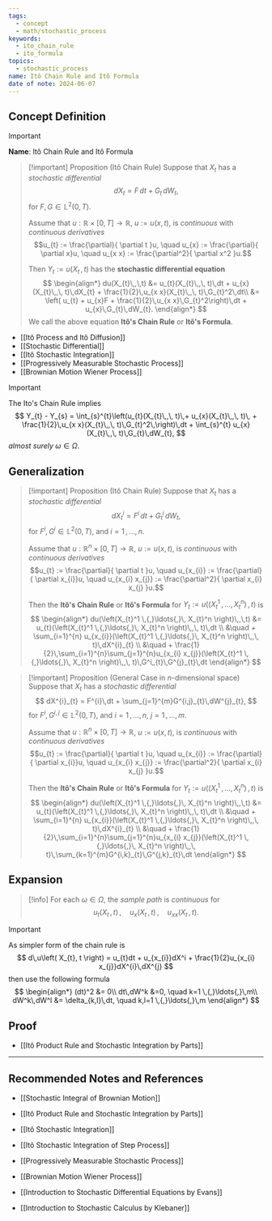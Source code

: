 ```yaml
---
tags:
  - concept
  - math/stochastic_process
keywords:
  - ito_chain_rule
  - ito_formula
topics:
  - stochastic_process
name: Itô Chain Rule and Itô Formula
date of note: 2024-06-07
---
```


## Concept Definition

>[!important]
>**Name**: Itô Chain Rule and Itô Formula

>[!important] Proposition (Itô Chain Rule)
>Suppose that $X_{t}$ has a *stochastic differential*
>$$
>dX_{t} = F\,dt + G_{t}\,dW_{t},
>$$
>for $F, G\in \mathbb{L}^2(0,T).$
>
>Assume that $u: \mathbb{R} \times [0,T] \to \mathbb{R}$, $u := u(x, t)$, is *continuous* with *continuous derivatives* $$u_{t} := \frac{\partial}{ \partial t }u, \quad u_{x} := \frac{\partial}{ \partial x}u, \quad u_{x x} := \frac{\partial^2}{ \partial x^2 }u.$$
>
>Then $Y_{t} := u(X_{t}\,,\, t)$ has the **stochastic differential equation**
>$$
>\begin{align*}
>du(X_{t}\,,\,t) &= u_{t}(X_{t}\,,\, t)\,dt + u_{x}(X_{t}\,,\, t)\,dX_{t} + \frac{1}{2}\,u_{x x}(X_{t}\,,\, t)\,G_{t}^2\,dt\\
>&= \left( u_{t} + u_{x}F +  \frac{1}{2}\,u_{x x}\,G_{t}^2\right)\,dt + u_{x}\,G_{t}\,dW_{t}.
>\end{align*}
>$$
>We call the above equation **Itô's Chain Rule** or **Itô's Formula**.


- [[Itô Process and Itô Diffusion]]
- [[Stochastic Differential]]
- [[Itô Stochastic Integration]]
- [[Progressively Measurable Stochastic Process]]
- [[Brownian Motion Wiener Process]]

>[!important]
>The Ito's Chain Rule implies
>$$
>Y_{t} - Y_{s} = \int_{s}^{t}\left(u_{t}(X_{t}\,,\, t)\,+ u_{x}(X_{t}\,,\, t)\, +  \frac{1}{2}\,u_{x x}(X_{t}\,,\, t)\,G_{t}^2\,\right)\,dt +  \int_{s}^{t} u_{x}(X_{t}\,,\, t)\,G_{t}\,dW_{t},
>$$
>*almost surely* $\omega\in \Omega.$


## Generalization

>[!important] Proposition (Itô Chain Rule)
>Suppose that $X_{t}$ has a *stochastic differential*
>$$
>dX^{i}_{t} = F^{i}\,dt + G^{i}_{t}\,dW_{t},
>$$
>for $F^i, G^i\in \mathbb{L}^2(0,T),$  and $i=1 \,{,}\ldots{,}\,n.$
>
>Assume that $u: \mathbb{R}^{n} \times [0,T] \to \mathbb{R}$, $u := u(x, t)$, is *continuous* with *continuous derivatives* $$u_{t} := \frac{\partial}{ \partial t }u, \quad u_{x_{i}} := \frac{\partial}{ \partial x_{i}}u, \quad u_{x_{i} x_{j}} := \frac{\partial^2}{ \partial x_{i} x_{j} }u.$$
>
>Then the **Itô's Chain Rule** or **Itô's Formula** for $Y_{t} := u(\left(X_{t}^1 \,{,}\ldots{,}\, X_{t}^n \right)\,,\, t)$ is
>$$
>\begin{align*}
>du(\left(X_{t}^1 \,{,}\ldots{,}\, X_{t}^n \right)\,,\,t) &= u_{t}(\left(X_{t}^1 \,{,}\ldots{,}\, X_{t}^n \right)\,,\, t)\,dt \\
>&\quad + \sum_{i=1}^{n} u_{x_{i}}(\left(X_{t}^1 \,{,}\ldots{,}\, X_{t}^n \right)\,,\, t)\,dX^{i}_{t} \\
>&\quad + \frac{1}{2}\,\sum_{i=1}^{n}\sum_{j=1}^{n}u_{x_{i} x_{j}}(\left(X_{t}^1 \,{,}\ldots{,}\, X_{t}^n \right)\,,\, t)\,G^i_{t}\,G^{j}_{t}\,dt
>\end{align*}
>$$


>[!important] Proposition (General Case in $n$-dimensional space)
>Suppose that $X_{t}$ has a *stochastic differential*
>$$
>dX^{i}_{t} = F^{i}\,dt + \sum_{j=1}^{m}G^{i,j}_{t}\,dW^{j}_{t},
>$$
>for $F^i, G^{i,j}\in \mathbb{L}^2(0,T),$  and $i=1 \,{,}\ldots{,}\,n,$ $j=1 \,{,}\ldots{,}\,m.$
>
>Assume that $u: \mathbb{R}^{n} \times [0,T] \to \mathbb{R}$, $u := u(x, t)$, is *continuous* with *continuous derivatives* $$u_{t} := \frac{\partial}{ \partial t }u, \quad u_{x_{i}} := \frac{\partial}{ \partial x_{i}}u, \quad u_{x_{i} x_{j}} := \frac{\partial^2}{ \partial x_{i} x_{j} }u.$$
>
>Then the **Itô's Chain Rule** or **Itô's Formula** for $Y_{t} := u(\left(X_{t}^1 \,{,}\ldots{,}\, X_{t}^n \right)\,,\, t)$ is
>$$
>\begin{align*}
>du(\left(X_{t}^1 \,{,}\ldots{,}\, X_{t}^n \right)\,,\,t) &= u_{t}(\left(X_{t}^1 \,{,}\ldots{,}\, X_{t}^n \right)\,,\, t)\,dt \\
>&\quad + \sum_{i=1}^{n} u_{x_{i}}(\left(X_{t}^1 \,{,}\ldots{,}\, X_{t}^n \right)\,,\, t)\,dX^{i}_{t} \\
>&\quad + \frac{1}{2}\,\sum_{i=1}^{n}\sum_{j=1}^{n}u_{x_{i} x_{j}}(\left(X_{t}^1 \,{,}\ldots{,}\, X_{t}^n \right)\,,\, t)\,\sum_{k=1}^{m}G^{i,k}_{t}\,G^{j,k}_{t}\,dt
>\end{align*}
>$$



## Expansion

>[!info]
>For each $\omega\in \Omega$, the *sample path* is *continuous* for $$u_{t}(X_{t}\,,\, t)\,, \quad  u_{x}(X_{t}\,,\, t)\,, \quad u_{x x}(X_{t}\,,\, t).$$

>[!important]
>As simpler form of the chain rule is
>$$
>d\,u\left( X_{t}, t \right) = u_{t}dt + u_{x_{i}}dX^i + \frac{1}{2}u_{x_{i} x_{j}}dX^{i}\,dX^{j}
>$$
>then use the following formula
>$$
>\begin{align*}
>(dt)^2 &= 0\\
>dt\,dW^k &=0, \quad k=1 \,{,}\ldots{,}\,m\\
>dW^k\,dW^l &= \delta_{k,l}\,dt, \quad k,l=1 \,{,}\ldots{,}\,m
>\end{align*}
>$$



## Proof

- [[Itô Product Rule and Stochastic Integration by Parts]]




-----------
##  Recommended Notes and References

- [[Stochastic Integral of Brownian Motion]]
- [[Itô Product Rule and Stochastic Integration by Parts]]

- [[Itô Stochastic Integration]]
- [[Itô Stochastic Integration of Step Process]]
- [[Progressively Measurable Stochastic Process]]
- [[Brownian Motion Wiener Process]]



- [[Introduction to Stochastic Differential Equations by Evans]]
- [[Introduction to Stochastic Calculus by Klebaner]]